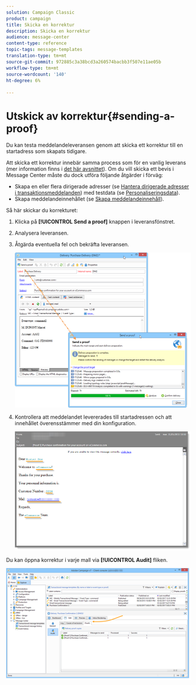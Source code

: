 ```yaml
---
solution: Campaign Classic
product: campaign
title: Skicka en korrektur
description: Skicka en korrektur
audience: message-center
content-type: reference
topic-tags: message-templates
translation-type: tm+mt
source-git-commit: 972885c3a38bcd3a260574bacbb3f507e11ae05b
workflow-type: tm+mt
source-wordcount: '140'
ht-degree: 6%

---
```



# Utskick av korrektur{#sending-a-proof}

Du kan testa meddelandeleveransen genom att skicka ett korrektur till en startadress som skapats tidigare.

Att skicka ett korrektur innebär samma process som för en vanlig leverans (mer information finns i [det här avsnittet](../../delivery/using/steps-validating-the-delivery.md#sending-a-proof)). Om du vill skicka ett bevis i Message Center måste du dock utföra följande åtgärder i förväg:

* Skapa en eller flera dirigerade adresser (se [Hantera dirigerade adresser i transaktionsmeddelanden](../../message-center/using/managing-seed-addresses-in-transactional-messages.md)) med testdata (se [Personaliseringsdata](../../message-center/using/personalization-data.md)).
* Skapa meddelandeinnehållet (se [Skapa meddelandeinnehåll](../../message-center/using/creating-message-content.md)).

Så här skickar du korrekturet:

1. Klicka på **[!UICONTROL Send a proof]** knappen i leveransfönstret.
1. Analysera leveransen.
1. Åtgärda eventuella fel och bekräfta leveransen.

   ![](assets/messagecenter_send_proof_001.png)

1. Kontrollera att meddelandet levererades till startadressen och att innehållet överensstämmer med din konfiguration.

   ![](assets/messagecenter_send_proof_002.png)

Du kan öppna korrektur i varje mall via **[!UICONTROL Audit]** fliken.

![](assets/messagecenter_send_proof_003.png)

